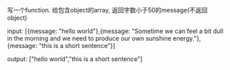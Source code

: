 写一个function. 给包含object的array, 返回字数小于50的message(不返回object)

input: [{message: "hello world"},{message: "Sometime we can feel a bit dull in the morning and we need to produce our own sunshine energy."},{message: "this is a short sentence"}]

output: ["hello world","this is a short sentence"]
